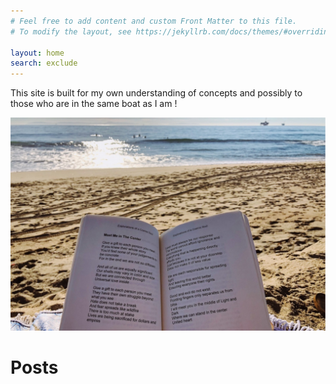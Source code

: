 ```yaml
---
# Feel free to add content and custom Front Matter to this file.
# To modify the layout, see https://jekyllrb.com/docs/themes/#overriding-theme-defaults

layout: home
search: exclude
---
```


This site is built for my own understanding of concepts and possibly to those who are in the same boat as I am !

![](images/beachstudy.jpg)

# Posts
